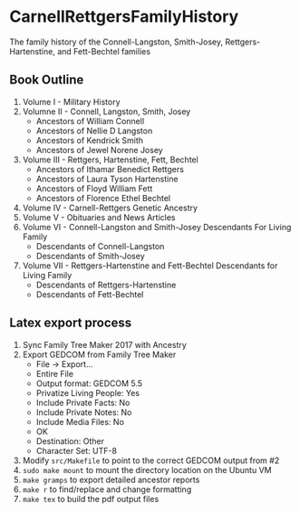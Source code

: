 # CarnellRettgersFamilyHistory

The family history of the Connell-Langston, Smith-Josey, Rettgers-Hartenstine, and Fett-Bechtel families

## Book Outline

1. Volume I - Military History
2. Volumne II - Connell, Langston, Smith, Josey
    + Ancestors of William Connell
    + Ancestors of Nellie D Langston
    + Ancestors of Kendrick Smith
    + Ancestors of Jewel Norene Josey
3. Volume III - Rettgers, Hartenstine, Fett, Bechtel
    + Ancestors of Ithamar Benedict Rettgers
    + Ancestors of Laura Tyson Hartenstine
    + Ancestors of Floyd William Fett
    + Ancestors of Florence Ethel Bechtel
4. Volume IV - Carnell-Rettgers Genetic Ancestry
5. Volume V - Obituaries and News Articles
6. Volume VI - Connell-Langston and Smith-Josey Descendants For Living Family
    + Descendants of Connell-Langston
    + Descendants of Smith-Josey
7. Volume VII - Rettgers-Hartenstine and Fett-Bechtel Descendants for Living Family
    + Descendants of Rettgers-Hartenstine
    + Descendants of Fett-Bechtel

## Latex export process

1. Sync Family Tree Maker 2017 with Ancestry
2. Export GEDCOM from Family Tree Maker
    + File -> Export...
    + Entire File
    + Output format: GEDCOM 5.5
    + Privatize Living People: Yes
    + Include Private Facts: No
    + Include Private Notes: No
    + Include Media Files: No
    + OK
    + Destination: Other
    + Character Set: UTF-8
3. Modify `src/Makefile` to point to the correct GEDCOM output from #2
4. `sudo make mount` to mount the directory location on the Ubuntu VM
5. `make gramps` to export detailed ancestor reports
6. `make r` to find/replace and change formatting
7. `make tex` to build the pdf output files
